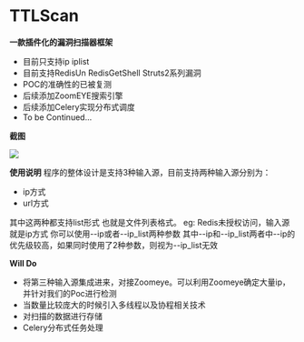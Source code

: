 # TTLScan
**一款插件化的漏洞扫描器框架**


- 目前只支持ip iplist
- 目前支持RedisUn RedisGetShell Struts2系列漏洞 
- POC的准确性的已被复测
- 后续添加ZoomEYE搜索引擎
- 后续添加Celery实现分布式调度
- To be Continued...

    
**截图**

![](http://okzjjcktf.bkt.clouddn.com/logo.png)

**使用说明**
程序的整体设计是支持3种输入源，目前支持两种输入源分别为：

- ip方式
- url方式

其中这两种都支持list形式 也就是文件列表格式。
eg: Redis未授权访问，输入源就是ip方式 你可以使用--ip或者--ip_list两种参数
其中--ip和--ip_list两者中--ip的优先级较高，如果同时使用了2种参数，则视为--ip_list无效

**Will Do**

- 将第三种输入源集成进来，对接Zoomeye。可以利用Zoomeye确定大量ip，并针对我们的Poc进行检测
- 当数量比较庞大的时候引入多线程以及协程相关技术
- 对扫描的数据进行存储
- Celery分布式任务处理






